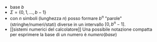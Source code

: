 - base $b$
- $Σ = \{ 0, 1, ..., b - 1 \}$
- con $n$ simboli (lunghezza $n$) posso formare $b^n$ "parole" (stringhe/numeri/stati) diverse in un intervallo $[0, b^n-1]$.
- [[sistemi numerici del calcolatore]]
Una possibile notazione compatta per esprimere la base di un numero è $numero (base)$